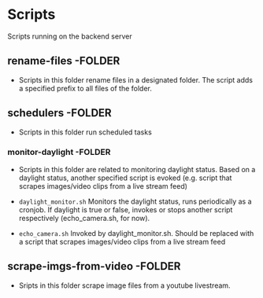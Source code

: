 # Scripts
Scripts running on the backend server

## rename-files -FOLDER
- Scripts in this folder rename files in a designated folder. The script adds a specified prefix to all files of the folder.

## schedulers -FOLDER
- Scripts in this folder run scheduled tasks

### monitor-daylight -FOLDER
- Scripts in this folder are related to monitoring daylight status. Based on a daylight status, another specified script is evoked (e.g. script that scrapes images/video clips from a live stream feed)

- `daylight_monitor.sh` Monitors the daylight status, runs periodically as a cronjob. If daylight is true or false, invokes or stops another script respectively (echo_camera.sh, for now). 
- `echo_camera.sh`  Invoked by daylight_monitor.sh. Should be replaced with a script that scrapes images/video clips from a live stream feed
	
## scrape-imgs-from-video -FOLDER
- Sripts in this folder scrape image files from a youtube livestream. 

